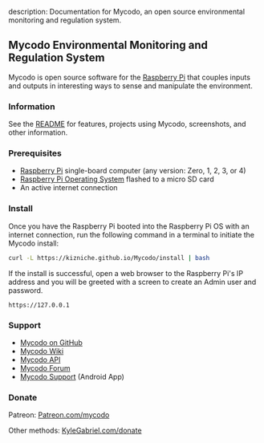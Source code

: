 description: Documentation for Mycodo, an open source environmental monitoring and regulation system.

## Mycodo Environmental Monitoring and Regulation System

Mycodo is open source software for the [Raspberry Pi](https://en.wikipedia.org/wiki/Raspberry_Pi) that couples inputs and outputs in interesting ways to sense and manipulate the environment.

### Information

See the [README](https://github.com/kizniche/Mycodo#uses) for features, projects using Mycodo, screenshots, and other information.

### Prerequisites

*   [Raspberry Pi](https://www.raspberrypi.org/) single-board computer (any version: Zero, 1, 2, 3, or 4)
*   [Raspberry Pi Operating System](https://www.raspberrypi.org/downloads/raspbian/) flashed to a micro SD card
*   An active internet connection

### Install

Once you have the Raspberry Pi booted into the Raspberry Pi OS with an internet connection, run the following command in a terminal to initiate the Mycodo install:

```bash
curl -L https://kizniche.github.io/Mycodo/install | bash
```

If the install is successful, open a web browser to the Raspberry Pi's IP address and you will be greeted with a screen to create an Admin user and password.

```
https://127.0.0.1
```

### Support

*   [Mycodo on GitHub](https://github.com/kizniche/Mycodo)
*   [Mycodo Wiki](https://github.com/kizniche/Mycodo/wiki)
*   [Mycodo API](https://kizniche.github.io/Mycodo/mycodo-api.html)
*   [Mycodo Forum](https://kylegabriel.com/forum/)
*   [Mycodo Support](https://play.google.com/store/apps/details?id=com.mycodo.mycododocs) (Android App)

### Donate

Patreon: [Patreon.com/mycodo](https://www.patreon.com/mycodo)

Other methods: [KyleGabriel.com/donate](https://kylegabriel.com/donate)
